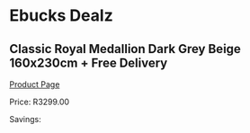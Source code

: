 
# Ebucks Dealz
## Classic Royal Medallion Dark Grey Beige 160x230cm + Free Delivery
[Product Page](https://www.ebucks.com/web/shop/productSelected.do?prodId=1210564328&catId=1209942441)

Price: R3299.00

Savings: 


	